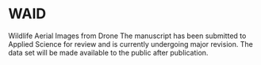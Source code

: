 # WAID
Wildlife Aerial Images from Drone
The manuscript has been submitted to Applied Science for review and is currently undergoing major revision. The data set will be made available to the public after publication.
